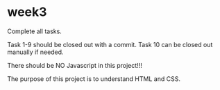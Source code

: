 # week3

Complete all tasks. 

Task 1-9 should be closed out with a commit.
Task 10 can be closed out manually if needed.

There should be NO Javascript in this project!!!

The purpose of this project is to understand HTML and CSS.